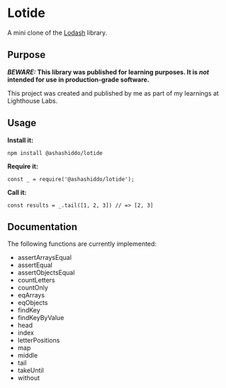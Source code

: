 # Lotide

A mini clone of the [Lodash](https://lodash.com) library.

## Purpose

**_BEWARE:_ This library was published for learning purposes. It is _not_ intended for use in production-grade software.**

This project was created and published by me as part of my learnings at Lighthouse Labs. 

## Usage

**Install it:**

`npm install @ashashiddo/lotide`

**Require it:**

`const _ = require('@ashashiddo/lotide');`

**Call it:**

`const results = _.tail([1, 2, 3]) // => [2, 3]`

## Documentation

The following functions are currently implemented:

* assertArraysEqual
* assertEqual
* assertObjectsEqual
* countLetters
* countOnly
* eqArrays
* eqObjects
* findKey
* findKeyByValue
* head
* index
* letterPositions
* map
* middle
* tail
* takeUntil
* without
